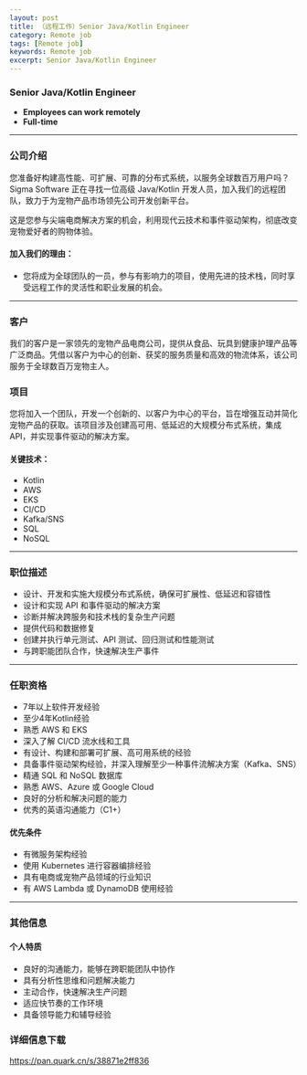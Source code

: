 ```yaml
---
layout: post
title: （远程工作）Senior Java/Kotlin Engineer
category: Remote job
tags: [Remote job]
keywords: Remote job
excerpt: Senior Java/Kotlin Engineer
---
```


### Senior Java/Kotlin Engineer

- **Employees can work remotely**
- **Full-time**

---

### 公司介绍

您准备好构建高性能、可扩展、可靠的分布式系统，以服务全球数百万用户吗？Sigma Software 正在寻找一位高级 Java/Kotlin 开发人员，加入我们的远程团队，致力于为宠物产品市场领先公司开发创新平台。

这是您参与尖端电商解决方案的机会，利用现代云技术和事件驱动架构，彻底改变宠物爱好者的购物体验。

#### 加入我们的理由：
- 您将成为全球团队的一员，参与有影响力的项目，使用先进的技术栈，同时享受远程工作的灵活性和职业发展的机会。

---

### 客户

我们的客户是一家领先的宠物产品电商公司，提供从食品、玩具到健康护理产品等广泛商品。凭借以客户为中心的创新、获奖的服务质量和高效的物流体系，该公司服务于全球数百万宠物主人。

### 项目

您将加入一个团队，开发一个创新的、以客户为中心的平台，旨在增强互动并简化宠物产品的获取。该项目涉及创建高可用、低延迟的大规模分布式系统，集成 API，并实现事件驱动的解决方案。

#### 关键技术：
- Kotlin
- AWS
- EKS
- CI/CD
- Kafka/SNS
- SQL
- NoSQL

---

### 职位描述

- 设计、开发和实施大规模分布式系统，确保可扩展性、低延迟和容错性
- 设计和实现 API 和事件驱动的解决方案
- 诊断并解决跨服务和技术栈的复杂生产问题
- 提供代码和数据修复
- 创建并执行单元测试、API 测试、回归测试和性能测试
- 与跨职能团队合作，快速解决生产事件

---

### 任职资格

- 7年以上软件开发经验
- 至少4年Kotlin经验
- 熟悉 AWS 和 EKS
- 深入了解 CI/CD 流水线和工具
- 有设计、构建和部署可扩展、高可用系统的经验
- 具备事件驱动架构经验，并深入理解至少一种事件流解决方案（Kafka、SNS）
- 精通 SQL 和 NoSQL 数据库
- 熟悉 AWS、Azure 或 Google Cloud
- 良好的分析和解决问题的能力
- 优秀的英语沟通能力（C1+）

#### 优先条件

- 有微服务架构经验
- 使用 Kubernetes 进行容器编排经验
- 具有电商或宠物产品领域的行业知识
- 有 AWS Lambda 或 DynamoDB 使用经验

---

### 其他信息

#### 个人特质

- 良好的沟通能力，能够在跨职能团队中协作
- 具有分析性思维和问题解决能力
- 主动合作，快速解决生产问题
- 适应快节奏的工作环境
- 具备领导能力和辅导经验

### 详细信息下载

https://pan.quark.cn/s/38871e2ff836
